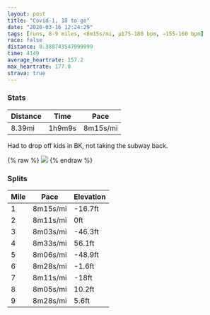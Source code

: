 ```yaml
---
layout: post
title: "Covid-1, 18 to go"
date: "2020-03-16 12:24:29"
tags: [runs, 8-9 miles, <8m15s/mi, μ175-180 bpm, →155-160 bpm]
race: false
distance: 8.388743547999999
time: 4149
average_heartrate: 157.2
max_heartrate: 177.0
strava: true
---
```


### Stats

| Distance | Time | Pace |
|----------|------|------|
|8.39mi|1h9m9s|8m15s/mi|

Had to drop off kids in BK, not taking the subway back.

{% raw %}
<img src='https://maps.googleapis.com/maps/api/staticmap?maptype=roadmap&path=enc:{zfwFbogbMIhDm@D}BYoBCc@RQf@BfAP|@e@`DGrCOdALvAM~@A`HFfAC~@MVCb@@hCKfA@~DG`@_@@c@VcABU~@BpBGxADjCIfA?xAg@rDBbBKrD[bEAfDNfBUpB?vBa@`CInBQnAg@nBiAvGq@vEg@vEK~DeBbJk@pE[~DKd@QTEpAYrAW`Eg@xDi@fCcApJYbAoA~JgApGBxBCb@g@bBMRIjBUn@{@r@qAf@Uz@aAb@Cb@mAl@u@r@cErCc@f@gAhC_BOMMMLq@BsAxAiA\g@AwAg@}@@qATw@x@PR@r@y@d@w@|@a@Ek@_@_@@aA\i@fAA~AUtASROGo@TUd@o@b@aALDEU\U?q@Xw@C_@n@_A`@mBEqB`AmB\o@Z]Ek@fAwEj@?N[HIPq@?kAf@wBhBkA@QBa@TWb@w@Le@NKTEr@KJKb@Y^gARq@tA[`Cm@IS[e@SeACu@NyBz@Ud@w@VUd@SNiBG}AXkAv@i@t@sBx@WTgARm@t@q@Bc@d@gAf@{ALiBpBo@\mBXqEzAmEr@}AjB}AbAw@n@oCb@o@r@q@\aAhAaFhBmA|@wBp@mB|@oAt@cBhAeAx@qApA_@v@?Jy@C[NMZYEcCzEKlAe@x@a@jBcAlBSl@WVy@`@aBmAO]Ql@SNGd@m@dBo@|@e@hCKPKCCL_Ai@wBuB_BeAk@gAiAQYWq@oAB_AM}@c@UI[wAgAuA{AWCg@To@QOIUo@_@Qi@u@w@o@wAi@g@e@cBq@aAs@m@Vw@`A{@dD[f@kA~@WBe@^KX_@ZQGQTOv@LjAIjAs@bDY^g@NOn@e@l@Un@Ad@Ub@Kt@i@`AKh@cBpAgAXS^i@\sBd@}@p@o@?OHH^QBy@KiBgAw@MaBiAcAXsAn@kALiAd@uEl@_Dz@cEEaAw@mAc@Qi@a@A_@S_@]e@qAaCoB[C}BcASJWK}AqBwA_AgAc@eDeCwByAq@QiAgAa@AY[YDeASsCgBiAa@kAw@e@g@Qk@k@_@[a@aCs@e@g@q@Cq@_AcDgBa@E[]{@e@{@mAeBwAgE}As@g@c@m@{@QUPoAy@uASgAgA}@]S?g@x@OnAWj@&key=AIzaSyC1MId7bFpkLXNAaYhBSTb8jLyiSqzbDtM&size=800x800&markers=color:yellow|label:S|40.67262,-73.93538&markers=color:green|label:F|40.75481999999998,-73.9935100000001'>
{% endraw %}

### Splits

| Mile | Pace | Elevation |
|------|------|-----------|
|1|8m15s/mi|-16.7ft|
|2|8m11s/mi|0ft|
|3|8m03s/mi|-46.3ft|
|4|8m33s/mi|56.1ft|
|5|8m06s/mi|-48.9ft|
|6|8m28s/mi|-1.6ft|
|7|8m11s/mi|-18ft|
|8|8m05s/mi|10.2ft|
|9|8m28s/mi|5.6ft|
